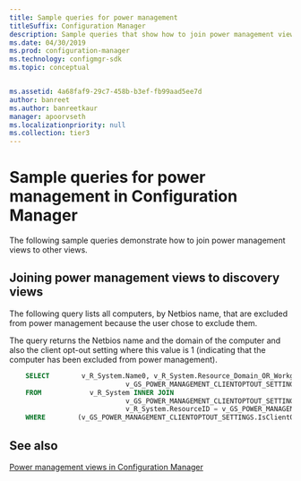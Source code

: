 ```yaml
---
title: Sample queries for power management
titleSuffix: Configuration Manager
description: Sample queries that show how to join power management views to other views.
ms.date: 04/30/2019
ms.prod: configuration-manager
ms.technology: configmgr-sdk
ms.topic: conceptual


ms.assetid: 4a68faf9-29c7-458b-b3ef-fb99aad5ee7d
author: banreet
ms.author: banreetkaur
manager: apoorvseth
ms.localizationpriority: null
ms.collection: tier3
---
```


# Sample queries for power management in Configuration Manager

The following sample queries demonstrate how to join power management views to other views.

## Joining power management views to discovery views

The following query lists all computers, by Netbios name, that are excluded from power management because the user chose to exclude them.

The query returns the Netbios name and the domain of the computer and also the client opt-out setting where this value is 1 (indicating that the computer has been excluded from power management).

```sql
    SELECT        v_R_System.Name0, v_R_System.Resource_Domain_OR_Workgr0, 
                             v_GS_POWER_MANAGEMENT_CLIENTOPTOUT_SETTINGS.IsClientOptOut0
    FROM            v_R_System INNER JOIN
                             v_GS_POWER_MANAGEMENT_CLIENTOPTOUT_SETTINGS ON 
                             v_R_System.ResourceID = v_GS_POWER_MANAGEMENT_CLIENTOPTOUT_SETTINGS.ResourceID
    WHERE        (v_GS_POWER_MANAGEMENT_CLIENTOPTOUT_SETTINGS.IsClientOptOut0 = 1)
```

## See also

[Power management views in Configuration Manager](power-management-views-configuration-manager.md)
